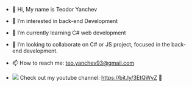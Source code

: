 - 👋 Hi, My name is Teodor Yanchev
- 👀 I’m interested in back-end Development
- 🌱 I’m currently learning C# web development
- 💞️ I’m looking to collaborate on C# or JS project, focused in the back-end development.
- 📫 How to reach me: teo.yanchev93@gmail.com


- <img src="https://img.shields.io/badge/.NET-512BD4?style=for-the-badge&logo=dotnet&logoColor=white" /> Check out my youtube channel: https://bit.ly/3EtQWvZ 👀 
<!---
yanchev93/yanchev93 is a ✨ special ✨ repository because its `README.md` (this file) appears on your GitHub profile.
You can click the Preview link to take a look at your changes.
--->
